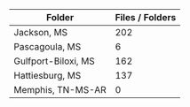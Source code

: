 | Folder              |   Files / Folders |
|---------------------|-------------------|
| Jackson, MS         |               202 |
| Pascagoula, MS      |                 6 |
| Gulfport-Biloxi, MS |               162 |
| Hattiesburg, MS     |               137 |
| Memphis, TN-MS-AR   |                 0 |